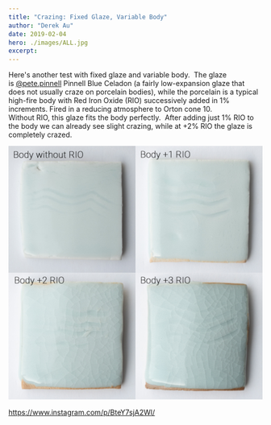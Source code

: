 ```yaml
---
title: "Crazing: Fixed Glaze, Variable Body"
author: "Derek Au"
date: 2019-02-04
hero: ./images/ALL.jpg
excerpt: 
---
```


Here's another test with fixed glaze and variable body.  The glaze is [@pete.pinnell](https://www.instagram.com/pete.pinnell/) Pinnell Blue Celadon (a fairly low-expansion glaze that does not usually craze on porcelain bodies), while the porcelain is a typical high-fire body with Red Iron Oxide (RIO) successively added in 1% increments. Fired in a reducing atmosphere to Orton cone 10.   
Without RIO, this glaze fits the body perfectly.  After adding just 1% RIO to the body we can already see slight crazing, while at +2% RIO the glaze is completely crazed.

![](./images/ALL.jpg)

https://www.instagram.com/p/BteY7sjA2Wl/
